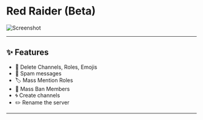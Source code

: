 # Red Raider (Beta)

![Screenshot](https://github.com/user-attachments/assets/99d68d29-a579-4360-9614-1fb1c4ca0a40)

---
## ✨ Features

- 🚫 Delete Channels, Roles, Emojis
- 📢 Spam messages 
- 🏷️ Mass Mention Roles
- 🚷 Mass Ban Members
- 🌀 Create channels
- ✏️ Rename the server

---


